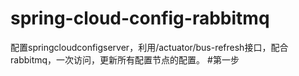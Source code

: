 # spring-cloud-config-rabbitmq
配置springcloudconfigserver，利用/actuator/bus-refresh接口，配合rabbitmq，一次访问，更新所有配置节点的配置。
#第一步
